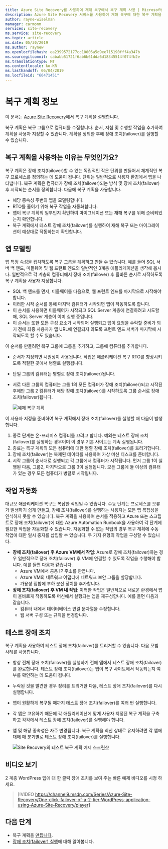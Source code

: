 ```yaml
---
title: Azure Site Recovery를 사용하여 재해 복구에서 복구 계획 사용 | Microsoft Docs
description: Azure Site Recovery 서비스를 사용하여 재해 복구에 대한 복구 계획을 사용하는 방법을 알아봅니다.
author: rayne-wiselman
manager: carmonm
services: site-recovery
ms.service: site-recovery
ms.topic: article
ms.date: 05/30/2019
ms.author: raynew
ms.openlocfilehash: ea2399572177cc10006a5d9ee715190fff4a347b
ms.sourcegitcommit: cababb51721f6ab6b61dda6d18345514f074fb2e
ms.translationtype: MT
ms.contentlocale: ko-KR
ms.lasthandoff: 06/04/2019
ms.locfileid: "66471451"
---
```

# <a name="about-recovery-plans"></a>복구 계획 정보

이 문서는 [Azure Site Recovery](site-recovery-overview.md)에서 복구 계획을 설명합니다.

복구 계획은 복구 그룹으로 컴퓨터를 수집합니다. 순서, 지침 및 수행할 작업을 추가하여 계획을 사용자 지정할 수 있습니다. 계획을 정의한 후에 장애 조치(failover)를 실행할 수 있습니다.



## <a name="why-use-a-recovery-plan"></a>복구 계획을 사용하는 이유는 무엇인가요?

복구 계획은 장애 조치(failover)할 수 있는 독립적인 작은 단위를 만들어서 체계적인 복구 프로세스를 정의하는 데 도움이 됩니다. 단위는 일반적으로 사용자 환경에서 앱을 나타냅니다. 복구 계획은 컴퓨터가 장애 조치(failover)되는 방식 및 장애 조치(failover) 후 시작되는 순서를 정의합니다. 다음에 복구 계획을 사용합니다.

* 해당 종속성 주변의 앱을 모델링합니다.
* RTO를 줄이기 위해 복구 작업을 자동화합니다.
* 앱이 복구 계획의 일부인지 확인하여 마이그레이션 또는 재해 복구를 위해 준비되었는지 확인합니다.
* 복구 계획에서 테스트 장애 조치(failover)를 실행하여 재해 복구 또는 마이그레이션이 예상대로 작동하는지 확인합니다.


## <a name="model-apps"></a>앱 모델링

앱 특정 속성을 캡처하도록 복구 그룹을 계획하고 만들 수 있습니다. 예를 들어 SQL 서버 백 엔드, 미들웨어 및 웹 프런트 엔드의 일반적인 3계층 애플리케이션을 생각해 봅시다. 일반적으로 각 계층의 컴퓨터에서 장애 조치(failover) 후 올바른 순서로 시작하도록 복구 계획을 사용자 지정합니다.

- SQL 백 엔드를 먼저, 미들웨어를 다음으로, 웹 프런트 엔드를 마지막으로 시작해야 합니다.
- 이러한 시작 순서를 통해 마지막 컴퓨터가 시작되면 앱이 작동하도록 합니다.
- 이 순서를 사용하면 미들웨어가 시작되고 SQL Server 계층에 연결하려고 시도할 때, SQL Server 계층이 이미 실행 중입니다. 
- 이 순서는 또한 모든 구성 요소가 시작되어 실행되고 앱이 요청을 수락할 준비가 되기 전에 최종 사용자가 앱 URL에 연결되지 않도록 프런트 엔드 서버가 마지막에 시작되도록 할 수도 있습니다.

이 순서를 만들려면 복구 그룹에 그룹을 추가하고, 그룹에 컴퓨터를 추가합니다.
- 순서가 지정되면 시퀀싱이 사용됩니다. 작업은 애플리케이션 복구 RTO를 향상시키도록 적절한 곳에서 병렬로 실행됩니다.
- 단일 그룹의 컴퓨터는 병렬로 장애 조치(failover)됩니다.
- 서로 다른 그룹의 컴퓨터는 그룹 1의 모든 컴퓨터가 장애 조치(failover)되고 시작된 후에만 그룹 2 컴퓨터가 해당 장애 조치(failover)를 시작하도록 그룹 순서로 장애 조치(failover)됩니다.

    ![예제 복구 계획](./media/recovery-plan-overview/rp.png)

이 사용자 지정을 준비하여 복구 계획에서 장애 조치(failover)를 실행할 때 다음이 발생합니다. 

1. 종료 단계는 온-프레미스 컴퓨터를 끄려고 합니다. 예외는 테스트 장애 조치(failover)를 실행하는 경우이며 이 경우 기본 사이트는 계속 실행됩니다. 
2. 종료는 복구 계획의 모든 컴퓨터에 대한 병렬 장애 조치(failover)를 트리거합니다.
3. 장애 조치(failover)는 복제된 데이터를 사용하여 가상 머신 디스크를 준비합니다.
4. 시작 그룹이 순서대로 실행되고 각 그룹에서 컴퓨터가 시작됩니다. 먼저 그룹 1이 실행된 다음, 그룹2, 마지막으로 그룹 3이 실행됩니다. 모든 그룹에 둘 이상의 컴퓨터가 있는 경우 모든 컴퓨터가 병렬로 시작됩니다.


## <a name="automate-tasks"></a>작업 자동화

대규모 애플리케이션 복구는 복잡한 작업일 수 있습니다. 수동 단계는 프로세스를 오류가 발생하기 쉽게 만들고, 장애 조치(failover)를 실행하는 사용자는 모든 앱 복잡성을 인식하지 못할 수 있습니다. 복구 계획을 사용하여 순서를 적용하고 Azure 또는 스크립트로 장애 조치(failover)에 대한 Azure Automation Runbook을 사용하여 각 단계에 필요한 작업을 자동화할 수 있습니다. 자동화할 수 없는 작업의 경우 복구 계획에 수동 작업에 대한 일시 중지를 삽입할 수 있습니다. 두 가지 유형의 작업을 구성할 수 있습니다.

* **장애 조치(failover) 후 Azure VM에서 작업**: Azure로 장애 조치(failover)하는 경우 일반적으로 장애 조치(failover) 후 VM에 연결할 수 있도록 작업을 수행해야 합니다. 예를 들면 다음과 같습니다. 
    * Azure VM에서 공용 IP 주소를 만듭니다.
    * Azure VM의 네트워크 어댑터에 네트워크 보안 그룹을 할당합니다.
    * 가용성 집합에 부하 분산 장치를 추가합니다.
* **장애 조치(failover) 후 VM 내 작업**: 이러한 작업은 일반적으로 새로운 환경에서 앱이 올바르게 작동하도록 머신에서 실행되는 앱을 재구성합니다. 예를 들면 다음과 같습니다.
    * 컴퓨터 내에서 데이터베이스 연결 문자열을 수정합니다.
    * 웹 서버 구성 또는 규칙을 변경합니다.


## <a name="test-failover"></a>테스트 장애 조치

복구 계획을 사용하여 테스트 장애 조치(failover)를 트리거할 수 있습니다. 다음 모범 사례를 사용합니다.

- 항상 전체 장애 조치(failover)를 실행하기 전에 앱에서 테스트 장애 조치(failover)를 완료합니다. 테스트 장애 조치(failover)는 앱이 복구 사이트에서 작동되는지 여부를 확인하는 데 도움이 됩니다.
- 누락된 것을 발견한 경우 정리를 트리거한 다음, 테스트 장애 조치(failover)를 다시 실행합니다. 
- 앱이 원활하게 복구될 때까지 테스트 장애 조치(failover)를 여러 번 실행합니다.
- 각 앱은 고유하기 때문에 각 애플리케이션에 맞게 사용자 지정된 복구 계획을 구축하고 각각에서 테스트 장애 조치(failover)를 실행해야 합니다.
- 앱 및 해당 종속성은 자주 변경됩니다. 복구 계획을 최신 상태로 유지하려면 각 앱에 대해 매 분기별로 테스트 장애 조치(failover)를 실행합니다.

    ![Site Recovery의 테스트 복구 계획 예제 스크린샷](./media/recovery-plan-overview/rptest.png)

## <a name="watch-the-video"></a>비디오 보기

2 계층 WordPress 앱에 대 한 클릭 장애 조치를 보여 주는 빠른 예제 비디오를 시청 하세요.
    
> [!VIDEO https://channel9.msdn.com/Series/Azure-Site-Recovery/One-click-failover-of-a-2-tier-WordPress-application-using-Azure-Site-Recovery/player]



## <a name="next-steps"></a>다음 단계

- 복구 계획을 [만듭니다](site-recovery-create-recovery-plans.md).
- [장애 조치(failover) 실행](site-recovery-failover.md)에 대해 알아봅니다.  
